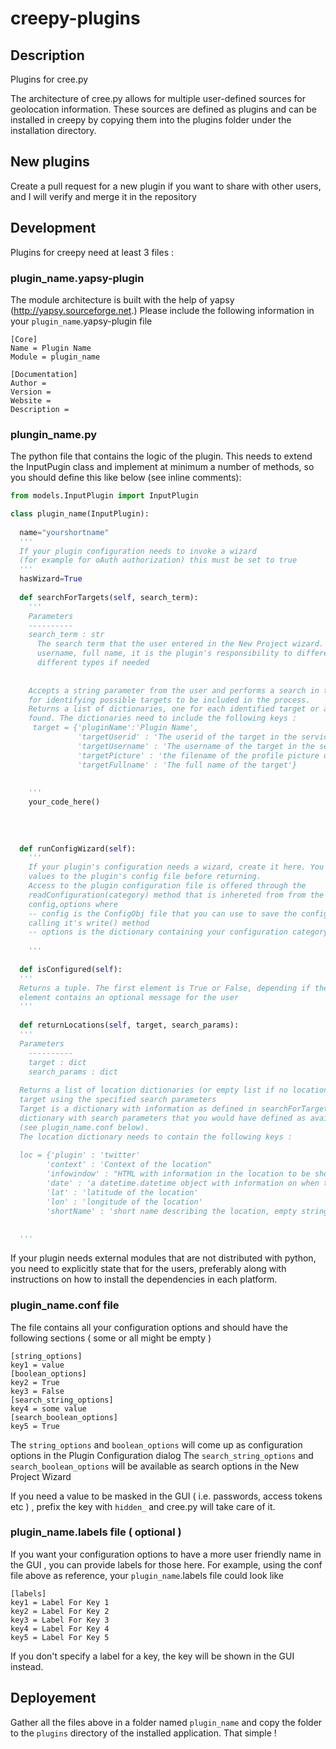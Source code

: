 creepy-plugins
==============


## Description
Plugins for cree.py

The architecture of cree.py allows for multiple user-defined sources for geolocation information. These
sources are defined as plugins and can be installed in creepy by copying them into the plugins folder under
the installation directory. 


## New plugins

Create a pull request for a new plugin if you want to share with other users, and I will verify and merge it in the repository


## Development

Plugins for creepy need at least 3 files :

### plugin_name.yapsy-plugin

The module architecture is built with the help of yapsy (http://yapsy.sourceforge.net.)
Please include the following information in your `plugin_name`.yapsy-plugin file
```
[Core]
Name = Plugin Name
Module = plugin_name

[Documentation]
Author = 
Version = 
Website = 
Description = 
```

### plungin_name.py

The python file that contains the logic of the plugin. This needs to extend the InputPugin class and implement at minimum a number of methods, so you should define this like below (see inline comments): 

```python
from models.InputPlugin import InputPlugin

class plugin_name(InputPlugin):
  
  name="yourshortname"
  '''
  If your plugin configuration needs to invoke a wizard 
  (for example for oAuth authorization) this must be set to true
  '''
  hasWizard=True
  
  def searchForTargets(self, search_term):
    '''
    Parameters
    ----------
    search_term : str
      The search term that the user entered in the New Project wizard. It could be a mail, id, 
      username, full name, it is the plugin's responsibility to differentiate between 
      different types if needed
      
      
    Accepts a string parameter from the user and performs a search in the respective service/source
    for identifying possible targets to be included in the process.
    Returns a list of dictionaries, one for each identified target or an empty list if no results were
    found. The dictionaries need to include the following keys :
     target = {'pluginName':'Plugin Name',
               'targetUserid' : 'The userid of the target in the service/source',
               'targetUsername' : 'The username of the target in the service/source',
               'targetPicture' : 'the filename of the profile picture of the target ( profile_pic_targetUserid )',
               'targetFullname' : 'The full name of the target'}
               
    
    '''
    your_code_here()
    
    
    
    
  def runConfigWizard(self):
    '''
    If your plugin's configuration needs a wizard, create it here. You need to save the configuration
    values to the plugin's config file before returning.
    Access to the plugin configuration file is offered through the 
    readConfiguration(category) method that is inhereted from from the InputPlugin. This returns a tuple
    config,options where 
    -- config is the ConfigObj file that you can use to save the configuration by 
    calling it's write() method
    -- options is the dictionary containing your configuration category options.
    
    '''
    
  def isConfigured(self):
  '''
  Returns a tuple. The first element is True or False, depending if the plugin is configured or not. The second
  element contains an optional message for the user
  '''
  
  def returnLocations(self, target, search_params):
  '''
  Parameters
    ----------
    target : dict
    search_params : dict
    
  Returns a list of location dictionaries (or empty list if no locations were found) for the specified 
  target using the specified search parameters
  Target is a dictionary with information as defined in searchForTargets and search_params is a 
  dictionary with search parameters that you would have defined as available in your configuration file
  (see plugin_name.conf below). 
  The location dictionary needs to contain the following keys : 
  
  loc = {'plugin' : 'twitter'
        'context' : 'Context of the location" 
        'infowindow' : "HTML with information in the location to be shown in the infoWindow on the map"
        'date' : 'a datetime.datetime object with information on when the gelocation was created' 
        'lat' : 'latitude of the location'
        'lon' : 'longitude of the location'
        'shortName' : 'short name describing the location, empty string if not available'}
        
      
  '''
```

If your plugin needs external modules that are not distributed with python, you need to explicitly state that for
the users, preferably along with instructions on how to install the dependencies in each platform. 


### plugin_name.conf file

The file contains all your configuration options and should have the following sections ( some or all might be empty )
```
[string_options]
key1 = value
[boolean_options]
key2 = True
key3 = False
[search_string_options]
key4 = some value
[search_boolean_options]
key5 = True

```

The `string_options` and `boolean_options`  will come up as configuration options in the Plugin Configuration dialog
The `search_string_options` and `search_boolean_options` will be available as search options in the New Project Wizard

If you need a value to be masked in the GUI ( i.e. passwords, access tokens etc ) , prefix the key with `hidden_` and
cree.py will take care of it. 

### plugin_name.labels file ( optional ) 

If you want your configuration options to have a more user friendly name in the GUI , you can provide labels for those 
here. For example, using the conf file above as reference, your `plugin_name`.labels file could look like 
```
[labels]
key1 = Label For Key 1
key2 = Label For Key 2
key3 = Label For Key 3
key4 = Label For Key 4
key5 = Label For Key 5
```
If you don't specify a label for a key, the key will be shown in the GUI instead. 


## Deployement 

Gather all the files above in a folder named `plugin_name` and copy the folder to the `plugins` directory of the installed application. That simple ! 

